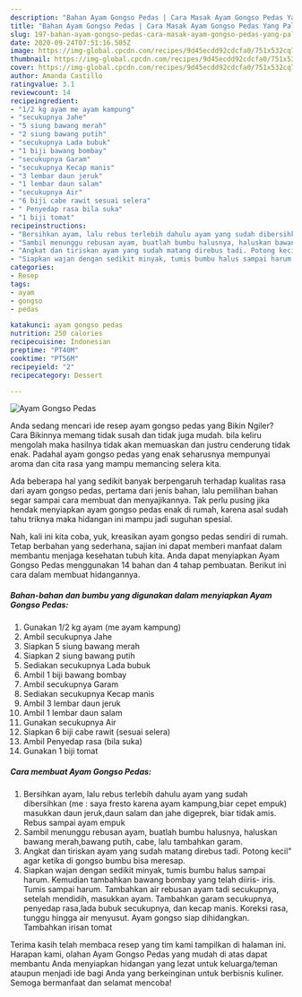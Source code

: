 ```yaml
---
description: "Bahan Ayam Gongso Pedas | Cara Masak Ayam Gongso Pedas Yang Paling Enak"
title: "Bahan Ayam Gongso Pedas | Cara Masak Ayam Gongso Pedas Yang Paling Enak"
slug: 197-bahan-ayam-gongso-pedas-cara-masak-ayam-gongso-pedas-yang-paling-enak
date: 2020-09-24T07:51:16.505Z
image: https://img-global.cpcdn.com/recipes/9d45ecdd92cdcfa0/751x532cq70/ayam-gongso-pedas-foto-resep-utama.jpg
thumbnail: https://img-global.cpcdn.com/recipes/9d45ecdd92cdcfa0/751x532cq70/ayam-gongso-pedas-foto-resep-utama.jpg
cover: https://img-global.cpcdn.com/recipes/9d45ecdd92cdcfa0/751x532cq70/ayam-gongso-pedas-foto-resep-utama.jpg
author: Amanda Castillo
ratingvalue: 3.1
reviewcount: 14
recipeingredient:
- "1/2 kg ayam me ayam kampung"
- "secukupnya Jahe"
- "5 siung bawang merah"
- "2 siung bawang putih"
- "secukupnya Lada bubuk"
- "1 biji bawang bombay"
- "secukupnya Garam"
- "secukupnya Kecap manis"
- "3 lembar daun jeruk"
- "1 lembar daun salam"
- "secukupnya Air"
- "6 biji cabe rawit sesuai selera"
- " Penyedap rasa bila suka"
- "1 biji tomat"
recipeinstructions:
- "Bersihkan ayam, lalu rebus terlebih dahulu ayam yang sudah dibersihkan (me : saya fresto karena ayam kampung,biar cepet empuk) masukkan daun jeruk,daun salam dan jahe digeprek, biar tidak amis. Rebus sampai ayam empuk"
- "Sambil menunggu rebusan ayam, buatlah bumbu halusnya, haluskan bawang merah,bawang putih, cabe, lalu tambahkan garam."
- "Angkat dan tiriskan ayam yang sudah matang direbus tadi. Potong kecil&#34; agar ketika di gongso bumbu bisa meresap."
- "Siapkan wajan dengan sedikit minyak, tumis bumbu halus sampai harum. Kemudian tambahkan bawang bombay yang telah diiris- iris. Tumis sampai harum. Tambahkan air rebusan ayam tadi secukupnya, setelah mendidih, masukkan ayam. Tambahkan garam secukupnya, penyedap rasa,lada bubuk secukupnya, dan kecap manis. Koreksi rasa, tunggu hingga air menyusut. Ayam gongso siap dihidangkan. Tambahkan irisan tomat"
categories:
- Resep
tags:
- ayam
- gongso
- pedas

katakunci: ayam gongso pedas 
nutrition: 250 calories
recipecuisine: Indonesian
preptime: "PT40M"
cooktime: "PT56M"
recipeyield: "2"
recipecategory: Dessert

---
```



![Ayam Gongso Pedas](https://img-global.cpcdn.com/recipes/9d45ecdd92cdcfa0/751x532cq70/ayam-gongso-pedas-foto-resep-utama.jpg)

Anda sedang mencari ide resep ayam gongso pedas yang Bikin Ngiler? Cara Bikinnya memang tidak susah dan tidak juga mudah. bila keliru mengolah maka hasilnya tidak akan memuaskan dan justru cenderung tidak enak. Padahal ayam gongso pedas yang enak seharusnya mempunyai aroma dan cita rasa yang mampu memancing selera kita.



Ada beberapa hal yang sedikit banyak berpengaruh terhadap kualitas rasa dari ayam gongso pedas, pertama dari jenis bahan, lalu pemilihan bahan segar sampai cara membuat dan menyajikannya. Tak perlu pusing jika hendak menyiapkan ayam gongso pedas enak di rumah, karena asal sudah tahu triknya maka hidangan ini mampu jadi suguhan spesial.


Nah, kali ini kita coba, yuk, kreasikan ayam gongso pedas sendiri di rumah. Tetap berbahan yang sederhana, sajian ini dapat memberi manfaat dalam membantu menjaga kesehatan tubuh kita. Anda dapat menyiapkan Ayam Gongso Pedas menggunakan 14 bahan dan 4 tahap pembuatan. Berikut ini cara dalam membuat hidangannya.

<!--inarticleads1-->

##### Bahan-bahan dan bumbu yang digunakan dalam menyiapkan Ayam Gongso Pedas:

1. Gunakan 1/2 kg ayam (me ayam kampung)
1. Ambil secukupnya Jahe
1. Siapkan 5 siung bawang merah
1. Siapkan 2 siung bawang putih
1. Sediakan secukupnya Lada bubuk
1. Ambil 1 biji bawang bombay
1. Ambil secukupnya Garam
1. Sediakan secukupnya Kecap manis
1. Ambil 3 lembar daun jeruk
1. Ambil 1 lembar daun salam
1. Gunakan secukupnya Air
1. Siapkan 6 biji cabe rawit (sesuai selera)
1. Ambil  Penyedap rasa (bila suka)
1. Gunakan 1 biji tomat




<!--inarticleads2-->

##### Cara membuat Ayam Gongso Pedas:

1. Bersihkan ayam, lalu rebus terlebih dahulu ayam yang sudah dibersihkan (me : saya fresto karena ayam kampung,biar cepet empuk) masukkan daun jeruk,daun salam dan jahe digeprek, biar tidak amis. Rebus sampai ayam empuk
1. Sambil menunggu rebusan ayam, buatlah bumbu halusnya, haluskan bawang merah,bawang putih, cabe, lalu tambahkan garam.
1. Angkat dan tiriskan ayam yang sudah matang direbus tadi. Potong kecil&#34; agar ketika di gongso bumbu bisa meresap.
1. Siapkan wajan dengan sedikit minyak, tumis bumbu halus sampai harum. Kemudian tambahkan bawang bombay yang telah diiris- iris. Tumis sampai harum. Tambahkan air rebusan ayam tadi secukupnya, setelah mendidih, masukkan ayam. Tambahkan garam secukupnya, penyedap rasa,lada bubuk secukupnya, dan kecap manis. Koreksi rasa, tunggu hingga air menyusut. Ayam gongso siap dihidangkan. Tambahkan irisan tomat




Terima kasih telah membaca resep yang tim kami tampilkan di halaman ini. Harapan kami, olahan Ayam Gongso Pedas yang mudah di atas dapat membantu Anda menyiapkan hidangan yang lezat untuk keluarga/teman ataupun menjadi ide bagi Anda yang berkeinginan untuk berbisnis kuliner. Semoga bermanfaat dan selamat mencoba!

